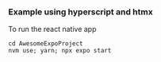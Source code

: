 ### Example using hyperscript and htmx

To run the react native app

```
cd AwesomeExpoProject
nvm use; yarn; npx expo start
```
